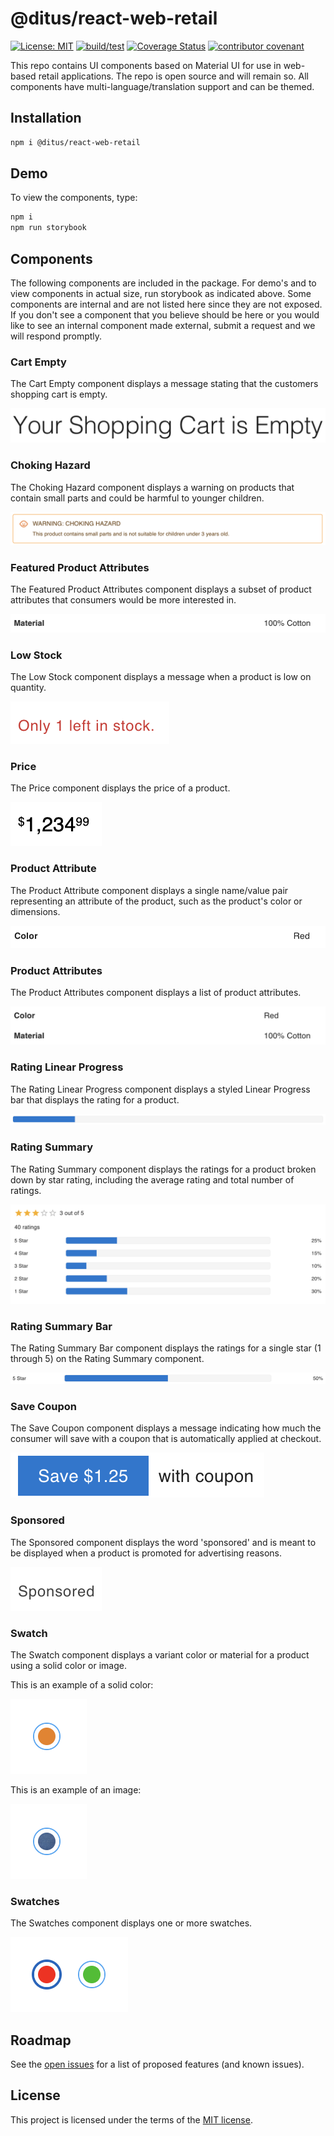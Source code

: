 # @ditus/react-web-retail

[![License: MIT](https://img.shields.io:/github/license/ditus-software/react-web-retail)](LICENSE.md)
[![build/test](https://github.com/ditus-software/react-web-retail/actions/workflows/node.js.yml/badge.svg?branch=master)](https://github.com/ditus-software/react-web-retail/actions/workflows/node.js.yml)
[![Coverage Status](https://coveralls.io/repos/github/ditus-software/react-web-retail/badge.svg?branch=master)](https://coveralls.io/github/ditus-software/react-web-retail?branch=master)
[![contributor covenant](https://img.shields.io/badge/Contributor%20Covenant-v2.0%20adopted-ff69b4.svg)](CODE-OF-CONDUCT.md)

This repo contains UI components based on Material UI for use in web-based
retail applications. The repo is open source and will remain so. All components
have multi-language/translation support and can be themed.

## Installation

```bash
npm i @ditus/react-web-retail
```

## Demo

To view the components, type:

```bash
npm i
npm run storybook
```

## Components

The following components are included in the package. For demo's and to view
components in actual size, run storybook as indicated above. Some components are
internal and are not listed here since they are not exposed. If you don't see a
component that you believe should be here or you would like to see an internal
component made external, submit a request and we will respond promptly.

### Cart Empty

The Cart Empty component displays a message stating that the customers shopping
cart is empty.

![Choking Hazard component](docs/components/cart-empty.png)

### Choking Hazard

The Choking Hazard component displays a warning on products that contain small
parts and could be harmful to younger children.

![Choking Hazard component](docs/components/choking-hazard.png)

### Featured Product Attributes

The Featured Product Attributes component displays a subset of product
attributes that consumers would be more interested in.

![Product Attributes component](docs/components/featured-product-attributes.png)

### Low Stock

The Low Stock component displays a message when a product is low on quantity.

![Low Stock component](docs/components/low-stock.png)

### Price

The Price component displays the price of a product.

![Price component](docs/components/price.png)

### Product Attribute

The Product Attribute component displays a single name/value pair representing
an attribute of the product, such as the product's color or dimensions.

![Product Attribute component](docs/components/product-attribute.png)

### Product Attributes

The Product Attributes component displays a list of product attributes.

![Product Attributes component](docs/components/product-attributes.png)

### Rating Linear Progress

The Rating Linear Progress component displays a styled Linear Progress bar that
displays the rating for a product.

![Rating Linear Progress component](docs/components/rating-linear-progress.png)

### Rating Summary

The Rating Summary component displays the ratings for a product broken down by
star rating, including the average rating and total number of ratings.

![Rating Summary component](docs/components/rating-summary.png)

### Rating Summary Bar

The Rating Summary Bar component displays the ratings for a single star (1
through 5) on the Rating Summary component.

![Rating Summary Bar component](docs/components/rating-summary-bar.png)

### Save Coupon

The Save Coupon component displays a message indicating how much the consumer
will save with a coupon that is automatically applied at checkout.

![Save Coupon component](docs/components/save-coupon.png)

### Sponsored

The Sponsored component displays the word 'sponsored' and is meant to be
displayed when a product is promoted for advertising reasons.

![Sponsored component](docs/components/sponsored.png)

### Swatch

The Swatch component displays a variant color or material for a product using a
solid color or image.

This is an example of a solid color:

![Swatch component with solid color](docs/components/swatch1.png)

This is an example of an image:

![Swatch component with image](docs/components/swatch2.png)

### Swatches

The Swatches component displays one or more swatches.

![Swatches component](docs/components/swatches.png)

## Roadmap

See the [open
issues](https://github.com/ditus-software/react-web-retail/issues) for a
list of proposed features (and known issues).

## License

This project is licensed under the terms of the [MIT license](LICENSE.md).
